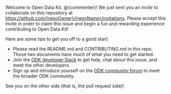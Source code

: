 Welcome to Open Data Kit, @{commenter}! We just sent you an invite to collaborate on this repository at https://github.com/{repoOwner}/{repoName}/invitations. Please accept this invite in order to claim this issue and begin a fun and rewarding experience contributing to Open Data Kit!

Here are some tips to get you off to a good start:
* Please read the README.md and CONTRIBUTING.md in this repo. Those two documents have much of what you need to get started. 
* Join the [ODK developer Slack](http://slack.opendatakit.org/) to get help, chat about this issue, and meet the other developers.
* Sign up and introduce yourself on the [ODK community forum](https://forum.opendatakit.org/) to meet the broader ODK community.

See you on the other side (that is, the pull request side)!